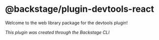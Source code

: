 # @backstage/plugin-devtools-react

Welcome to the web library package for the devtools plugin!

_This plugin was created through the Backstage CLI_
